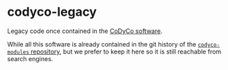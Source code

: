 # codyco-legacy
Legacy code once contained in the [CoDyCo software](https://github.com/robotology/codyco-superbuild).

While all this software is already contained in the git history of the [`codyco-modules` repository](https://github.com/robotology/codyco-modules), but we prefer to keep it here so it is still reachable from search engines. 
